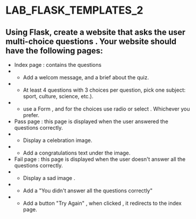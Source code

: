 # LAB_FLASK_TEMPLATES_2

## Using Flask, create a website that asks the user multi-choice  questions . Your website should have the following pages:
- Index page : contains the questions 
- - Add a welcom message, and a brief about the quiz.
- - At least 4 questions with 3 choices per question, pick one subject: sport, culture, science, etc.). 
- - use a Form , and for the choices use radio or select . Whichever you prefer.
- Pass page : this page is displayed when the user answered the questions correctly.  
- - Display a celebration image.
- - Add a congratulations text under the image.
- Fail page : this page is displayed when the user doesn't answer all the questions correctly.   
- - Display a sad image .
- - Add a "You didn't answer all the questions correctly"
- - Add a button "Try Again" , when clicked , it redirects to the index page. 

